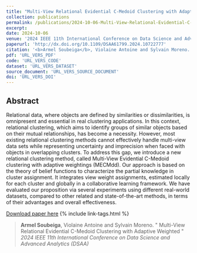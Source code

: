 ```yaml
---
title: "Multi-View Relational Evidential C-Medoid Clustering with Adaptive Weighted"
collection: publications
permalink: /publications/2024-10-06-Multi-View-Relational-Evidential-C-Medoid-Clustering-with-Adaptive-Weighted
excerpt: 
date: 2024-10-06
venue: '2024 IEEE 11th International Conference on Data Science and Advanced Analytics (DSAA)'
paperurl: 'http://dx.doi.org/10.1109/DSAA61799.2024.10722777'
citation: '<b>Armel Soubeiga</b>, Violaine Antoine and Sylvain Moreno. &quot; Multi-View Relational Evidential C-Medoid Clustering with Adaptive Weighted &quot; <i>2024 IEEE 11th International Conference on Data Science and Advanced Analytics (DSAA)</i>'
pdf: 'URL_VERS_PDF'
code: 'URL_VERS_CODE'
dataset: 'URL_VERS_DATASET'
source_document: 'URL_VERS_SOURCE_DOCUMENT'
doi: 'URL_VERS_DOI'
---
```


## Abstract

Relational data, where objects are defined by similarities or dissimilarities, is omnipresent and essential in real clustering applications. In this context, relational clustering, which aims to identify groups of similar objects based on their mutual relationships, has become a necessity. However, most existing relational clustering methods cannot effectively handle multi-view data sets while representing uncertainty and imprecision when faced with objects in overlapping clusters. To address this gap, we introduce a new relational clustering method, called Multi-View Evidential C-Medoid clustering with adaptive weightings (MECMdd). Our approach is based on the theory of belief functions to characterize the partial knowledge in cluster assignment. It integrates view weight assignments, estimated locally for each cluster and globally in a collaborative learning framework. We have evaluated our proposition via several experiments using different real-world datasets, compared to other related and state-of-the-art methods, in terms of their advantages and overall effectiveness.

<a href='http://dx.doi.org/10.1109/DSAA61799.2024.10722777'>Download paper here</a>
{% include link-tags.html %}

> <b>Armel Soubeiga</b>, Violaine Antoine and Sylvain Moreno. &quot; Multi-View Relational Evidential C-Medoid Clustering with Adaptive Weighted &quot; <i>2024 IEEE 11th International Conference on Data Science and Advanced Analytics (DSAA)</i>

